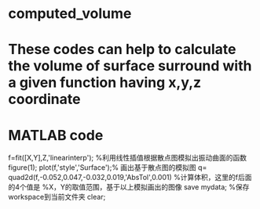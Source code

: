 computed_volume
===============

# These codes can help to calculate the volume of surface surround  with a  given function having x,y,z coordinate 
# MATLAB code
f=fit([X,Y],Z,'linearinterp'); %利用线性插值根据散点图模拟出振动曲面的函数
figure(1);
plot(f,'style','Surface');% 画出基于散点图的模拟图
 q= quad2d(f,-0.052,0.047,-0.032,0.019,'AbsTol',0.001) %计算体积，这里的f后面的4个值是
                                                        %X，Y的取值范围，基于以上模拟画出的图像
save mydata;    %保存 workspace到当前文件夹
clear;
